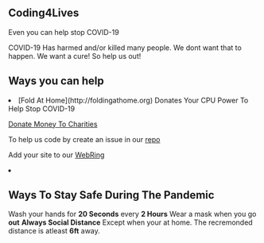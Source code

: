 ## Coding4Lives
Even you can help stop COVID-19

COVID-19 Has harmed and/or killed many people. We dont want that to happen. We want a cure! So help us out!

## Ways you can help 
<li>
  [Fold At Home](http://foldingathome.org) Donates Your CPU Power To Help Stop COVID-19
  
[Donate Money To Charities]()

To help us code by create an issue in our [repo](https://github.com/code4lives/code4lives)

Add your site to our [WebRing]()
<li>

## Ways To Stay Safe During The Pandemic
Wash your hands for **20 Seconds** every **2 Hours**
Wear a mask when you go **out**
**Always Social Distance** Except when your at home. The recremonded distance is atleast **6ft** away.

